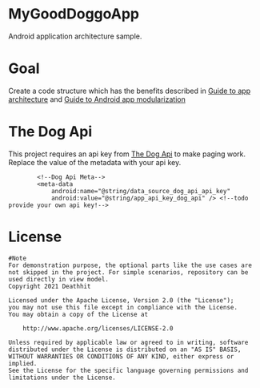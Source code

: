 # MyGoodDoggoApp
Android application architecture sample.
# Goal
Create a code structure which has the benefits described in [Guide to app architecture](https://developer.android.com/topic/architecture) and [Guide to Android app modularization](https://developer.android.com/topic/modularization)
# The Dog Api
This project requires an api key from [The Dog Api](https://www.thedogapi.com/) to make paging work.  
Replace the value of the metadata with your api key.
```
        <!--Dog Api Meta-->
        <meta-data
            android:name="@string/data_source_dog_api_api_key"
            android:value="@string/app_api_key_dog_api" /> <!--todo provide your own api key!-->
```
# License
```
#Note
For demonstration purpose, the optional parts like the use cases are not skipped in the project. For simple scenarios, repository can be used directly in view model.
Copyright 2021 Deathhit

Licensed under the Apache License, Version 2.0 (the "License");
you may not use this file except in compliance with the License.
You may obtain a copy of the License at

    http://www.apache.org/licenses/LICENSE-2.0

Unless required by applicable law or agreed to in writing, software
distributed under the License is distributed on an "AS IS" BASIS,
WITHOUT WARRANTIES OR CONDITIONS OF ANY KIND, either express or implied.
See the License for the specific language governing permissions and
limitations under the License.
```

